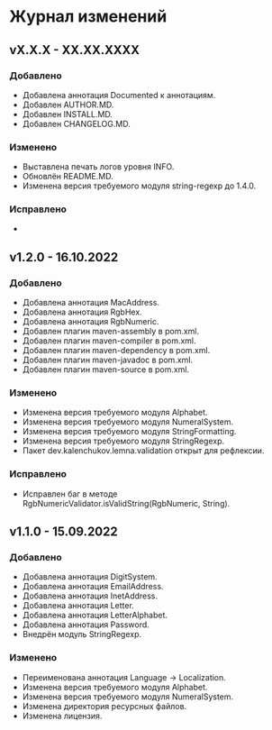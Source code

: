 # Журнал изменений

## vX.X.X - XX.XX.XXXX

### Добавлено
* Добавлена аннотация Documented к аннотациям.
* Добавлен AUTHOR.MD.
* Добавлен INSTALL.MD.
* Добавлен CHANGELOG.MD.

### Изменено
* Выставлена печать логов уровня INFO.
* Обновлён README.MD.
* Изменена версия требуемого модуля string-regexp до 1.4.0.

### Исправлено
*

## v1.2.0 - 16.10.2022

### Добавлено
* Добавлена аннотация MacAddress.
* Добавлена аннотация RgbHex.
* Добавлена аннотация RgbNumeric.
* Добавлен плагин maven-assembly в pom.xml.
* Добавлен плагин maven-compiler в pom.xml.
* Добавлен плагин maven-dependency в pom.xml.
* Добавлен плагин maven-javadoc в pom.xml.
* Добавлен плагин maven-source в pom.xml.

### Изменено
* Изменена версия требуемого модуля Alphabet.
* Изменена версия требуемого модуля NumeralSystem.
* Изменена версия требуемого модуля StringFormatting.
* Изменена версия требуемого модуля StringRegexp.
* Пакет dev.kalenchukov.lemna.validation открыт для рефлексии.

### Исправлено
* Исправлен баг в методе RgbNumericValidator.isValidString(RgbNumeric, String).

## v1.1.0 - 15.09.2022

### Добавлено
* Добавлена аннотация DigitSystem.
* Добавлена аннотация EmailAddress.
* Добавлена аннотация InetAddress.
* Добавлена аннотация Letter.
* Добавлена аннотация LetterAlphabet.
* Добавлена аннотация Password.
* Внедрён модуль StringRegexp.

### Изменено
* Переименована аннотация Language -> Localization.
* Изменена версия требуемого модуля Alphabet.
* Изменена версия требуемого модуля NumeralSystem.
* Изменена директория ресурсных файлов.
* Изменена лицензия.
